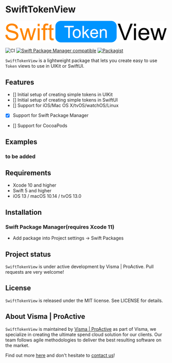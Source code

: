 # SwiftTokenView

<p align="center">
  <img src="https://github.com/Spend-Cloud/swifttokenview/raw/main/swifttokenview.png" />
</p>

![CI](https://github.com/Spend-Cloud/SwiftTokenView/workflows/CI/badge.svg)
[![Swift Package Manager compatible](https://img.shields.io/badge/Swift%20Package%20Manager-compatible-brightgreen.svg)](https://github.com/apple/swift-package-manager)
[![Packagist](https://img.shields.io/packagist/l/doctrine/orm.svg)]()

`SwiftTokenView` is a lightweight package that lets you create easy to use `Token` views to use in UIKit or SwiftUI.

## Features

- [] Initial setup of creating simple tokens in UIKit
- [] Initial setup of creating simple tokens in SwiftUI
- [] Support for iOS/Mac OS X/tvOS/watchOS/Linux
- [x] Support for Swift Package Manager
- [] Support for CocoaPods

## Examples

### to be added

## Requirements

- Xcode 10 and higher
- Swift 5 and higher
- iOS 13 / macOS 10.14 / tvOS 13.0

## Installation

### Swift Package Manager(requires Xcode 11)

* Add package into Project settings -> Swift Packages

## Project status

`SwiftTokenView` is under active development by Visma | ProActive. Pull requests are very welcome!

## License

`SwiftTokenView` is released under the MIT license. See LICENSE for details.

## About Visma | ProActive

`SwiftTokenView` is maintained by [Visma | ProActive][website] as part of Visma, we specialize in creating the ultimate spend cloud solution for our clients. Our team follows agile methodologies to deliver the best resulting software on the market. 

Find out more [here][website] and don't hesitate to [contact us][contact]!

[website]: https://proactive-software.com/en/
[contact]: https://proactive-software.com/en/contact/
